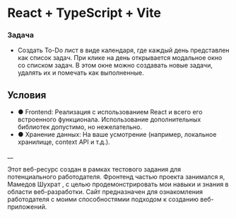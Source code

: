 # React + TypeScript + Vite

### Задача
* Создать To-Do лист в виде календаря, где каждый день представлен как список задач.
При клике на день открывается модальное окно со списком задач. В этом окне можно
создавать новые задачи, удалять их и помечать как выполненные.

## Условия
* ● Frontend: Реализация с использованием React и всего его встроенного
функционала. Использование дополнительных библиотек допустимо, но
нежелательно.
* ● Хранение данных: На ваше усмотрение (например, локальное хранилище,
context API и т.д.).

__ 

Этот веб-ресурс создан в рамках тестового задания для потенциального
работодателя. Фронтенд частью проекта занимался я,  Мамедов Шухрат , с целью
продемонстрировать мои навыки и знания в области веб-разработки. Сайт предназначен для ознакомления работодателя с моими способностямии подходом к созданию веб-приложений.